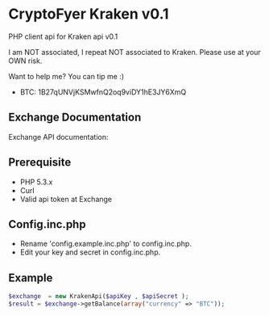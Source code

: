 CryptoFyer Kraken v0.1
==============

PHP client api for Kraken api v0.1

I am NOT associated, I repeat NOT associated to Kraken. Please use at your OWN risk.

Want to help me? You can tip me :)
* BTC: 1B27qUNVjKSMwfnQ2oq9viDY1hE3JY6XmQ


Exchange Documentation
----
Exchange API documentation:

Prerequisite
----
* PHP 5.3.x
* Curl
* Valid api token at Exchange


Config.inc.php
----
* Rename 'config.example.inc.php' to config.inc.php.
* Edit your key and secret in config.inc.php.



Example
----
```php
$exchange  = new KrakenApi($apiKey , $apiSecret );
$result = $exchange->getBalance(array("currency" => "BTC"));
```
